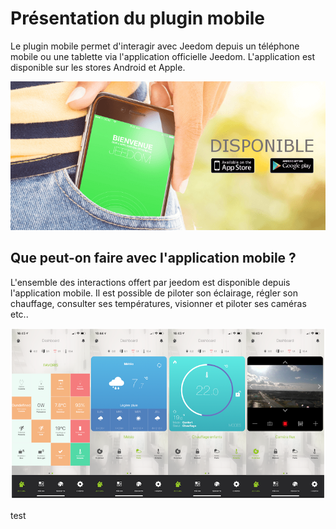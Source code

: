 Présentation du plugin mobile 
==============================

Le plugin mobile permet d'interagir avec Jeedom depuis un téléphone mobile ou une tablette via l'application officielle Jeedom. L'application est disponible sur les stores Android et Apple.

![presentation-1](../images/presentation-1.png)

Que peut-on faire avec l'application mobile ?
---------------------------------------------

L'ensemble des interactions offert par jeedom est disponible depuis l'application mobile. Il est possible de piloter son éclairage, régler son chauffage, consulter ses températures, visionner et piloter ses caméras etc..

![presentation-2](../images/presentation-2.png)

test
